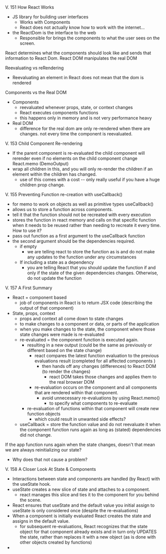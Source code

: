 V. 151 How React Works 
- JS library for building user interfaces
  - Works with Components 
  - React does not actually know how to work with the internet... 
- the ReactDom is the interface to the web
  - Responsible for brings the components to what the user sees on the screen. 

React determines what the components should look like and sends that information to React Dom.
React DOM manipulates the real DOM 

Reevaluating vs reRendering 
- Reevaluating an element in React does not mean that the dom is rendered

Components vs the Real DOM 
- Components 
  - reevaluated whenever props, state, or context changes
  - React executes components functions 
  - this happens only in memory and is not very performance heavy
- Real DOM
  - difference for the real dom are only re-rendered when there are changes. not every time the component is reevaluated.

V. 153 Child Component Re-rendering 
- If the parent component is re-evaluated the child component will rerender even if no elements on the child component change
React.memo (DemoOutput)
- wrap all children in this, and you will only re-render the children if an element within the children has changed. 
  - use of this comes with a cost -- only really useful if you have a huge children prop change. 

V. 155 Preventing Function re-creation with useCallback()
-  for memo to work on objects as well as primitive types
useCallback()
- allows us to store a function across components. 
- tell it that the function should not be recreated with every execution
- stores the function in react memory and calls on that specific function when it needs to be reused rather than needing to recreate it every time. 
How to use it? 
- pass out function as a first argument to the useCallback function
- the second argument should be the dependencies required. 
  - if empty 
    - we are telling react to store the function as is and do not make any updates to the function under any circumstances 
  - If including a state as a dependency 
    - you are telling React that you should update the function if and only if the state of the given dependencies changes. Otherwise, do not update the function 

V. 157 A First Summary
- React = component based 
  - job of components in React is to return JSX code (describing the output of that component)
- State, props, context 
  - props and context all come down to state changes 
  - to make changes to a component or data, or parts of the application 
  - when you make changes to the state, the component where those state changes were made is re-evaluated
  - re-evaluated = the component function is executed again. 
    - resulting in a new output (could be the same as previously or different based on the state change)
      - react compares the latest function evaluation to the previous evaluations result (completed for all affected components )
        - then hands off any changes (differences) to React DOM (to render the changes)
          - react DOM takes those changes and applies them to the real browser DOM 
      - re-evaluation occurs on the component and all components that are rendered within that component. 
        - avoid unnecessary re-evaluations by using React.memo()
          - to specify what components to re-evaluate 
    - re-evaluation of functions within that component will create new function objects 
      - which could result in unwanted side effects?
  - useCallback = store the function value and do not reevaluate it when the component function runs again as long as (stated) dependencies did not change.

If the app function runs again when the state changes, doesn't that mean we are always reinitializing our state? 
- Why does that not cause a problem?

V. 158 A Closer Look At State & Components 

- Interactions between state and components are handled (by React) with the useState hook. 
- useState creates a new slice of state and attaches to a component. 
  - react manages this slice and ties it to the component for you behind the scene.
- React ensures that useState and the default value you initial assign to useState is only considered once (despite the re-evaluations)
- When a component is initially evaluated React creates the state and assigns in the default value. 
  - for subsequent re-evaluations, React recognizes that the state object for that component already exists and in turn only UPDATES the state, rather than replaces it with a new object (as is done with other objects created by functions) 
- 